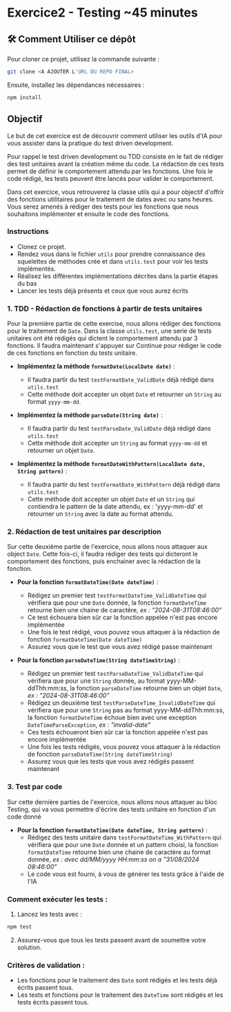 # Exercice2 - Testing ~45 minutes

## 🛠️ Comment Utiliser ce dépôt

Pour cloner ce projet, utilisez la commande suivante :

```bash
git clone <A AJOUTER L'URL DU REPO FINAL>
```

Ensuite, installez les dépendances nécessaires :

```bash
npm install
```

## Objectif
Le but de cet exercice est de découvrir comment utiliser les outils d'IA pour vous assister dans la pratique du test driven development.

Pour rappel le test driven development ou TDD consiste en le fait de rédiger des test unitaires avant la création même du code. La rédaction de ces tests permet de définir le comportement attendu par les fonctions. Une fois le code rédigé, les tests peuvent être lancés pour valider le comportement.

Dans cet exercice, vous retrouverez la classe utils qui a pour objectif d'offrir des fonctions utilitaires pour le traitement de dates avec ou sans heures. Vous serez amenés à rédiger des tests pour les fonctions que nous souhaitons implémenter et ensuite le code des fonctions.

### Instructions

- Clonez ce projet.
- Rendez vous dans le fichier `utils` pour prendre connaissance des squelettes de méthodes crée et dans `utils.test` pour voir les tests implémentés.
- Réalisez les différentes implémentations décrites dans la partie étapes du bas
- Lancer les tests déjà présents et ceux que vous aurez écrits

### 1. TDD - Rédaction de fonctions à partir de tests unitaires
Pour la première partie de cette exercise, nous allons rédiger des fonctions pour le traitement de `Date`. Dans la classe `utils.test`, une serie de tests unitaires ont été rédigés qui dictent le comportement attendu par 3 fonctions. Il faudra maintenant s'appuyer sur Continue pour rédiger le code de ces fonctions en fonction du tests unitaire.

- **Implémentez la méthode `formatDate(LocalDate date)`** :
   - Il faudra partir du test `testFormatDate_ValidDate` déjà rédigé dans `utils.test`
   - Cette méthode doit accepter un objet `Date` et retourner un `String` au format `yyyy-mm-dd`.

- **Implémentez la méthode `parseDate(String date)`** :
   - Il faudra partir du test `testParseDate_ValidDate` déjà rédigé dans `utils.test`
   - Cette méthode doit accepter un `String` au format `yyyy-mm-dd` et retourner un objet `Date`.

- **Implémentez la méthode `formatDateWithPattern(LocalDate date, String pattern)`** :
   - Il faudra partir du test `testFormatDate_WithPattern` déjà rédigé dans `utils.test`
   - Cette méthode doit accepter un objet `Date` et un `String` qui contiendra le pattern de la date attendu, ex : 'yyyy-mm-dd' et retourner un `String` avec la date au format attendu.


### 2. Rédaction de test unitaires par description
Sur cette deuxième partie de l'exercice, nous allons nous attaquer aux object `Date`. Cette fois-ci, il faudra rédiger des tests qui dicteront le comportement des fonctions, puis enchainer avec la rédaction de la fonction.
- **Pour la fonction `formatDateTime(Date dateTime)`** :
   - Rédigez un premier test `testFormatDateTime_ValidDateTime` qui vérifiera que pour une `Date` donnée, la fonction `formatDateTime` retourne bien une chaine de caractère, _ex : "2024-08-31T08:46:00"_
   - Ce test échouera bien sûr car la fonction appelée n'est pas encore implémentée
   - Une fois le test rédigé, vous pouvez vous attaquer à la rédaction de fonction `formatDateTime(Date dateTime)`
   - Assurez vous que le test que vous avez rédigé passe maintenant

- **Pour la fonction `parseDateTime(String dateTimeString)`** :
   - Rédigez un premier test `testParseDateTime_ValidDateTime` qui vérifiera que pour une `String` donnée, au format yyyy-MM-ddThh:mm:ss,  la fonction `parseDateTime` retourne bien un objet `Date`, _ex : "2024-08-31T08:46:00"_
   - Rédigez un deuxième test `testParseDateTime_InvalidDateTime` qui vérifiera que pour une `String` pas au format yyyy-MM-ddThh:mm:ss, la fonction `formatDateTime` échoue bien avec une exception `DateTimeParseException`, _ex : "invalid-date"_
   - Ces tests échoueront bien sûr car la fonction appelée n'est pas encore implémentée
   - Une fois les tests rédigés, vous pouvez vous attaquer à la rédaction de fonction `parseDateTime(String dateTimeString)`
   - Assurez vous que les tests que vous avez rédigés passent maintenant

### 3. Test par code
Sur cette dernière parties de l'exercice, nous allons nous attaquer au bloc Testing, qui va vous permettre d'écrire des tests unitaire en fonction d'un code donné
- **Pour la fonction `formatDateTime(Date dateTime, String pattern)`** :
   - Rédigez des tests unitaire dans `testFormatDateTime_WithPattern` qui vérifiera que pour une `Date` donnée et un pattern choisi, la fonction `formatDateTime` retourne bien une chaine de caractère au format donnée, _ex : avec dd/MM/yyyy HH:mm:ss on a "31/08/2024 08:46:00"_
   - Le code vous est fourni, à vous de générer les tests grâce à l'aide de l'IA
   


### Comment exécuter les tests :

1. Lancez les tests avec :

```bash
npm test
```

2. Assurez-vous que tous les tests passent avant de soumettre votre solution.

### Critères de validation :

- Les fonctions pour le traitement des `Date` sont rédigés et les tests déjà écrits passent tous.
- Les tests et fonctions pour le traitement des `DateTime` sont rédigés et les tests écrits passent tous.
